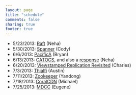 ```yaml
---
layout: page
title: "schedule"
comments: false
sharing: true
footer: true
---
```


* 5/23/2013: [Raft](https://ramcloud.stanford.edu/wiki/download/attachments/11370504/raft.pdf) (Neha)
* 5/30/2013: [Spanner](https://www.usenix.org/system/files/conference/osdi12/osdi12-final-16.pdf) (Cody)
* 6/6/2013: [PacificA](http://research.microsoft.com/apps/mobile/Publication.aspx?id=66814) (Bryan)
* 6/13/2013: [CATOCS](http://cs3.ist.unomaha.edu/~stanw/papers/93-catocs.pdf), and also a [response](http://www.csie.fju.edu.tw/~yeh/research/papers/os-reading-list/birman93response-to-cheriton.pdf) (Neha)
* 6/20/2013: [Viewstamped Replication Revisited](http://pmg.csail.mit.edu/papers/vr-revisited.pdf) (Charles)
* 7/3/2013: [Thialfi](http://www.cs.columbia.edu/~lierranli/coms6998-11Fall2012/papers/thia_sosp2011.pdf) (Austin)
* 7/11/2013: [Zookeeper](https://www.usenix.org/legacy/event/usenix10/tech/full_papers/Hunt.pdf) (Yandong)
* 7/18/2013: [CoralCDN](http://www.coralcdn.org/docs/coral-nsdi04.pdf) (Michael)
* 7/25/2013: [MDCC](https://amplab.cs.berkeley.edu/wp-content/uploads/2013/03/mdcc-eurosys13.pdf) (Eugene)